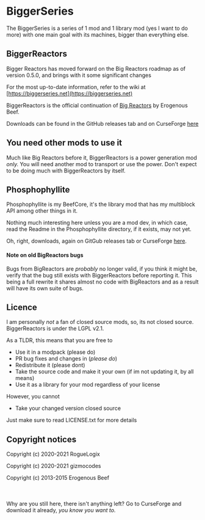 # BiggerSeries
The BiggerSeries is a series of 1 mod and 1 library mod (yes I want to do more) with one main goal with its machines, bigger than everything else.

## BiggerReactors
Bigger Reactors has moved forward on the Big Reactors roadmap as of version 0.5.0, and brings with it some significant changes

For the most up-to-date information, refer to the wiki at [https://biggerseries.net](https://biggerseries.net)

BiggerReactors is the official continuation of [Big Reactors](https://github.com/erogenousbeef-zz/BigReactors) by Erogenous Beef.

Downloads can be found in the GitHub releases tab and on CurseForge [here](https://www.curseforge.com/minecraft/mc-mods/biggerreactors)

## You need other mods to use it
Much like Big Reactors before it, BiggerReactors is a power generation mod *only.* You will need another mod to transport or use the power.
Don't expect to be doing much with BiggerReactors by itself.
 
 
## Phosphophyllite
Phosphophyllite is my BeefCore, it's the library mod that has my multiblock API among other things in it.

Nothing much interesting here unless you are a mod dev, in which case, read the Readme in the Phosphophyllite directory, if it exists, may not yet.

Oh, right, downloads, again on GitGub releases tab or CurseForge [here](https://www.curseforge.com/minecraft/mc-mods/phosphophyllite).

#### Note on old BigReactors bugs
Bugs from BigReactors are *probably* no longer valid, if you think it might be, verify that the bug still exists with BiggerReactors before reporting it.
This being a full rewrite it shares almost no code with BigReactors and as a result will have its own suite of bugs.

## Licence
I am personally *not* a fan of closed source mods, so, its not closed source. BiggerReactors is under the LGPL v2.1.

As a TLDR, this means that you are free to
 - Use it in a modpack (please do)
 - PR bug fixes and changes in (*please do*)
 - Redistribute it (please dont)
 - Take the source code and make it your own (if im not updating it, by all means)
 - Use it as a library for your mod regardless of your license

However, you cannot
 - Take your changed version closed source

Just make sure to read LICENSE.txt for more details

## Copyright notices
Copyright (c) 2020-2021 RogueLogix

Copyright (c) 2020-2021 gizmocodes

Copyright (c) 2013-2015 Erogenous Beef
\
\
\
\
Why are you still here, there isn't anything left? Go to CurseForge and download it already, *you know you want to.*